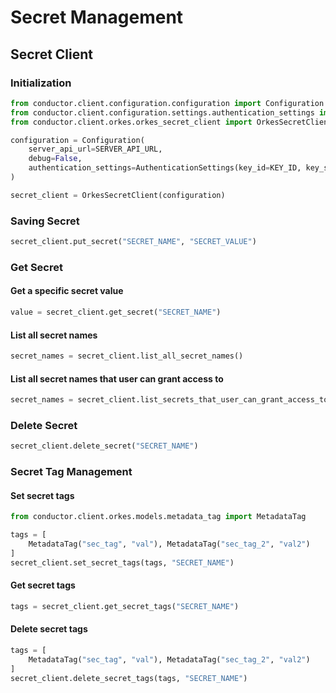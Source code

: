 # Secret Management

## Secret Client

### Initialization
```python
from conductor.client.configuration.configuration import Configuration
from conductor.client.configuration.settings.authentication_settings import AuthenticationSettings
from conductor.client.orkes.orkes_secret_client import OrkesSecretClient

configuration = Configuration(
    server_api_url=SERVER_API_URL,
    debug=False,
    authentication_settings=AuthenticationSettings(key_id=KEY_ID, key_secret=KEY_SECRET)
)

secret_client = OrkesSecretClient(configuration)
```

### Saving Secret

```python
secret_client.put_secret("SECRET_NAME", "SECRET_VALUE")
```

### Get Secret

#### Get a specific secret value

```python
value = secret_client.get_secret("SECRET_NAME")
```

#### List all secret names

```python
secret_names = secret_client.list_all_secret_names()
```

#### List all secret names that user can grant access to

```python
secret_names = secret_client.list_secrets_that_user_can_grant_access_to()
```

### Delete Secret

```python
secret_client.delete_secret("SECRET_NAME")
```

### Secret Tag Management

#### Set secret tags

```python
from conductor.client.orkes.models.metadata_tag import MetadataTag

tags = [
    MetadataTag("sec_tag", "val"), MetadataTag("sec_tag_2", "val2")
]
secret_client.set_secret_tags(tags, "SECRET_NAME")
```

#### Get secret tags

```python
tags = secret_client.get_secret_tags("SECRET_NAME")
```

#### Delete secret tags

```python
tags = [
    MetadataTag("sec_tag", "val"), MetadataTag("sec_tag_2", "val2")
]
secret_client.delete_secret_tags(tags, "SECRET_NAME")
```

